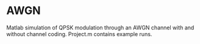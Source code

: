# AWGN
Matlab simulation of QPSK modulation through an AWGN channel with and without channel coding.
Project.m contains example runs.
